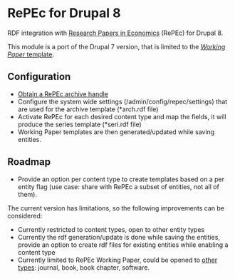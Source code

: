 # RePEc for Drupal 8

RDF integration with [Research Papers in Economics](http://repec.org/)
(RePEc) for Drupal 8.

This module is a port of the Drupal 7 version, that is limited to 
the [_Working Paper_ template](https://ideas.repec.org/t/rdfintro.html).

## Configuration

- [Obtain a RePEc archive handle](https://ideas.repec.org/t/archivehandle.html)
- Configure the system wide settings (/admin/config/repec/settings)
that are used for the archive template (*arch.rdf file)
- Activate RePEc for each desired content type and map the fields,
it will produce the series template (*seri.rdf file)
- Working Paper templates are then generated/updated while saving entities.

## Roadmap

- Provide an option per content type to create templates based on a per entity
flag (use case: share with RePEc a subset of entities, not all of them).

The current version has limitations, so the following improvements
can be considered:

- Currently restricted to content types, open to other entity types
- Currently the rdf generation/update is done while saving the entities,
provide an option to create rdf files for existing entities
while enabling a content type
- Currently limited to RePEc Working Paper, could be opened to 
[other types](https://ideas.repec.org/t/rdfintro.html):
journal, book, book chapter, software. 
